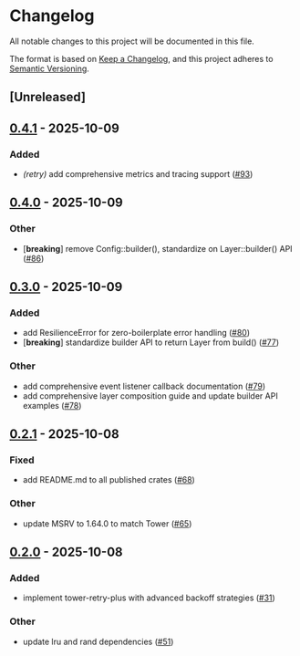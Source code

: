 # Changelog

All notable changes to this project will be documented in this file.

The format is based on [Keep a Changelog](https://keepachangelog.com/en/1.0.0/),
and this project adheres to [Semantic Versioning](https://semver.org/spec/v2.0.0.html).

## [Unreleased]

## [0.4.1](https://github.com/joshrotenberg/tower-resilience/compare/tower-resilience-retry-v0.4.0...tower-resilience-retry-v0.4.1) - 2025-10-09

### Added

- *(retry)* add comprehensive metrics and tracing support ([#93](https://github.com/joshrotenberg/tower-resilience/pull/93))

## [0.4.0](https://github.com/joshrotenberg/tower-resilience/compare/tower-resilience-retry-v0.3.0...tower-resilience-retry-v0.4.0) - 2025-10-09

### Other

- [**breaking**] remove Config::builder(), standardize on Layer::builder() API ([#86](https://github.com/joshrotenberg/tower-resilience/pull/86))

## [0.3.0](https://github.com/joshrotenberg/tower-resilience/compare/tower-resilience-retry-v0.2.1...tower-resilience-retry-v0.3.0) - 2025-10-09

### Added

- add ResilienceError for zero-boilerplate error handling ([#80](https://github.com/joshrotenberg/tower-resilience/pull/80))
- [**breaking**] standardize builder API to return Layer from build() ([#77](https://github.com/joshrotenberg/tower-resilience/pull/77))

### Other

- add comprehensive event listener callback documentation ([#79](https://github.com/joshrotenberg/tower-resilience/pull/79))
- add comprehensive layer composition guide and update builder API examples ([#78](https://github.com/joshrotenberg/tower-resilience/pull/78))

## [0.2.1](https://github.com/joshrotenberg/tower-resilience/compare/tower-resilience-retry-v0.2.0...tower-resilience-retry-v0.2.1) - 2025-10-08

### Fixed

- add README.md to all published crates ([#68](https://github.com/joshrotenberg/tower-resilience/pull/68))

### Other

- update MSRV to 1.64.0 to match Tower ([#65](https://github.com/joshrotenberg/tower-resilience/pull/65))

## [0.2.0](https://github.com/joshrotenberg/tower-resilience/compare/tower-retry-plus-v0.1.0...tower-retry-plus-v0.2.0) - 2025-10-08

### Added

- implement tower-retry-plus with advanced backoff strategies ([#31](https://github.com/joshrotenberg/tower-resilience/pull/31))

### Other

- update lru and rand dependencies ([#51](https://github.com/joshrotenberg/tower-resilience/pull/51))
